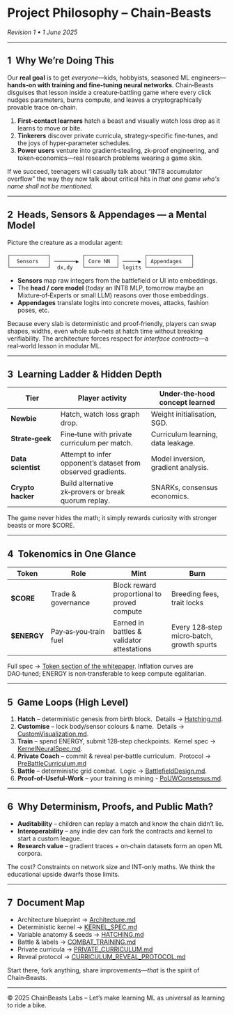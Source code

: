 # Project Philosophy – Chain‑Beasts

*Revision 1 • 1 June 2025*

---

## 1  Why We’re Doing This

Our **real goal** is to get *everyone*—kids, hobbyists, seasoned ML engineers—**hands‑on with training and fine‑tuning neural networks**.  Chain‑Beasts disguises that lesson inside a creature‑battling game where every click nudges parameters, burns compute, and leaves a cryptographically provable trace on‑chain.

1. **First‑contact learners** hatch a beast and visually watch loss drop as it learns to move or bite.
2. **Tinkerers** discover private curricula, strategy‑specific fine‑tunes, and the joys of hyper‑parameter schedules.
3. **Power users** venture into gradient‑stealing, zk‑proof engineering, and token‑economics—real research problems wearing a game skin.

If we succeed, teenagers will casually talk about “INT8 accumulator overflow” the way they now talk about critical hits in *that one game who's name shall not be mentioned.*

---

## 2  Heads, Sensors & Appendages — a Mental Model

Picture the creature as a modular agent:

```
┌────────────┐          ┌──────────┐        ┌──────────────┐
│  Sensors   │ ───────▶ │ Core NN  │ ─────▶ │ Appendages   │
└────────────┘  dx,dy   └──────────┘ logits └──────────────┘
```

* **Sensors** map raw integers from the battlefield or UI into embeddings.
* The **head / core model** (today an INT8 MLP, tomorrow maybe an Mixture‑of‑Experts or small LLM) reasons over those embeddings.
* **Appendages** translate logits into concrete moves, attacks, fashion poses, etc.

Because every slab is deterministic and proof‑friendly, players can swap shapes, widths, even whole sub‑nets at hatch time without breaking verifiability.  The architecture forces respect for *interface contracts*—a real‑world lesson in modular ML.

---

## 3  Learning Ladder & Hidden Depth

| Tier               | Player activity                                              | Under‑the‑hood concept learned      |
| ------------------ | ------------------------------------------------------------ | ----------------------------------- |
| **Newbie**         | Hatch, watch loss graph drop.                                | Weight initialisation, SGD.         |
| **Strate‑geek**    | Fine‑tune with private curriculum per match.                 | Curriculum learning, data leakage.  |
| **Data scientist** | Attempt to infer opponent’s dataset from observed gradients. | Model inversion, gradient analysis. |
| **Crypto hacker**  | Build alternative zk‑provers or break quorum replay.         | SNARKs, consensus economics.        |

The game never hides the math; it simply rewards curiosity with stronger beasts or more \$CORE.

---

## 4  Tokenomics in One Glance

| Token        | Role                  | Mint                                        | Burn                                      |
| ------------ | --------------------- | ------------------------------------------- | ----------------------------------------- |
| **\$CORE**   | Trade & governance    | Block reward proportional to proved compute | Breeding fees, trait locks                |
| **\$ENERGY** | Pay‑as‑you‑train fuel | Earned in battles & validator attestations  | Every 128‑step micro‑batch, growth spurts |

Full spec → [Token section of the whitepaper](whitepaper/ChainBeastsWhitepaper.tex#tokenomics).
Inflation curves are DAO‑tuned; ENERGY is non‑transferable to keep compute egalitarian.

---

## 5  Game Loops (High Level)

1. **Hatch** – deterministic genesis from birth block.  Details → [Hatching.md](Hatching.md).
2. **Customise** – lock body/sensor colours & name.  Details → [CustomVisualization.md](CustomVisualization.md).
3. **Train** – spend ENERGY, submit 128‑step checkpoints.  Kernel spec → [KernelNeuralSpec.md](KernelNeuralSpec.md).
4. **Private Coach** – commit & reveal per‑battle curriculum.  Protocol → [PreBattleCurriculum.md](PreBattleCurriculum.md)
5. **Battle** – deterministic grid combat.  Logic → [BattlefieldDesign.md](BattlefieldDesign.md).
6. **Proof‑of‑Useful‑Work** – your training *is* mining - [PoUWConsensus.md](PoUWConsensus.md).

---

## 6  Why Determinism, Proofs, and Public Math?

* **Auditability** – children can replay a match and know the chain didn’t lie.
* **Interoperability** – any indie dev can fork the contracts and kernel to start a custom league.
* **Research value** – gradient traces + on‑chain datasets form an open ML corpora.

The cost? Constraints on network size and INT‑only maths.  We think the educational upside dwarfs those limits.

---

## 7  Document Map

* Architecture blueprint → [Architecture.md](Architecture.md)
* Deterministic kernel → [KERNEL\_SPEC.md](KERNEL_SPEC.md)
* Variable anatomy & seeds → [HATCHING.md](HATCHING.md)
* Battle & labels → [COMBAT\_TRAINING.md](COMBAT_TRAINING.md)
* Private curricula → [PRIVATE\_CURRICULUM.md](PRIVATE_CURRICULUM.md)
* Reveal protocol → [CURRICULUM\_REVEAL\_PROTOCOL.md](CURRICULUM_REVEAL_PROTOCOL.md)

Start there, fork anything, share improvements—*that* is the spirit of Chain‑Beasts.

---

© 2025 ChainBeasts Labs – Let’s make learning ML as universal as learning to ride a bike.

